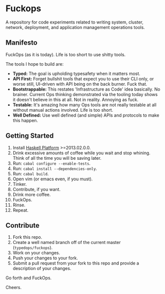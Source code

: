 # Fuckops

A repository for code experiments related to writing system, cluster, network,
deployment, and application management operations tools.

## Manifesto

FuckOps (as it is today). Life is too short to use shitty tools.

The tools I hope to build are:
* **Typed:** The goal is upholding typesafety when it matters most.
* **API First:** Forget bullshit tools that expect you to use their CLI only, or
  worse still, UI-driven with API being on the back burner. Fuck that.
* **Bootstrappable:** This restates 'Infrastructure as Code' idea basically. No
  brainer. Current Ops thinking demonstrated via the tooling today shows it
  doesn't believe in this at all. Not in reality. Annoying as fuck.
* **Testable:** It's amazing how many Ops tools are not really testable at all
  without manual actions involved. Life is too short.
* **Well Defined:** Use well defined (and simple) APIs and protocols to make
  this happen.

## Getting Started

1.  Install [Haskell Platform](http://www.haskell.org/platform/) &gt;=2013.02.0.0.
2.  Drink excessive amounts of coffee while you wait and stop whining. Think of
    all the time you will be saving later.
3.  Run: `cabal configure --enable-tests`.
4.  Run: `cabal install --dependencies-only`.
5.  Run: `cabal build`.
6.  Open vim (or emacs even, if you must).
7.  Tinker.
8.  Contribute, if you want.
9.  Drink more coffee.
10. FuckOps.
11. Rinse.
12. Repeat.

## Contribute

1. Fork this repo.
2. Create a well named branch off of the current master (`typedops/fuckops`).
3. Work on your changes.
4. Push your changes to your fork.
5. Submit a pull request from your fork to this repo and provide a description of your changes.

Go forth and FuckOps.

Cheers.
